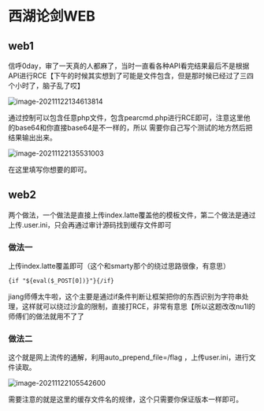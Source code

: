 # 西湖论剑WEB



## web1

信呼0day，审了一天真的人都麻了，当时一直看各种API看完结果最后不是根据API进行RCE【下午的时候其实想到了可能是文件包含，但是那时候已经过了三四个小时了，脑子乱了哎】



![image-20211122134613814](https://gitee.com/yyssllz/pic/raw/master/image-20211122134613814.png)



通过控制可以包含任意php文件，包含pearcmd.php进行RCE即可，注意这里他的base64和你直接base64是不一样的，所以 需要你自己写个测试的地方然后把结果输出出来。

![image-20211122135531003](https://gitee.com/yyssllz/pic/raw/master/image-20211122135531003.png)

在这里填写你想要的即可。



## web2

两个做法，一个做法是直接上传index.latte覆盖他的模板文件，第二个做法是通过上传.user.ini，只会再通过审计源码找到缓存文件即可

### 做法一

上传index.latte覆盖即可（这个和smarty那个的绕过思路很像，有意思）

```latte
{if "${eval($_POST[0])}"}{/if}
```

jiang师傅太牛啦，这个主要是通过if条件判断让框架把你的东西识别为字符串处理，这样就可以绕过沙盒的限制，直接打RCE，非常有意思【所以这题改改nu1l的师傅们的做法就用不了了



### 做法二

这个就是网上流传的通解，利用auto_prepend_file=/flag ，上传user.ini，进行文件读取。

![image-20211122105542600](https://gitee.com/yyssllz/pic/raw/master/image-20211122105542600.png)

需要注意的就是这里的缓存文件名的规律，这个只需要你保证版本一样即可。
